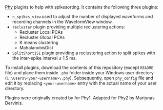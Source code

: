 [Phy](https://github.com/cortex-lab/phy) plugins to help with spikesorting. It contains the following three plugins:
- ```n_spikes_view``` used to adjust the number of displayed waveforms and recording channels in the WaveformView window.
- ```recluster``` plugin providing multiple reclustering actions:
    - Recluster Local PCAs
    - Recluster Global PCAs
    - K means clustering
    - MahalanobisDist
- ```SplitShortISI``` plugin providing a reclustering action to split spikes with the inter-spike interval $\leqslant$ 1.5 ms.

To install plugins, download the contents of this repository (except ```README``` file) and place them inside ```.phy``` folder inside your Windows user directory (```C:\Users\<your-username>\.phy```). Subsequently, open ```phy_config``` file and edit it by replacing ```<your-username>``` entry with the actual name of your user directory.

Plugins were originally created by  for Phy1.
Adapted for Phy2 by Martynas Dervinis.